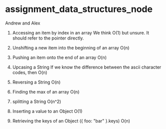 # assignment_data_structures_node

Andrew and Alex


1. Accessing an item by index in an array
We think O(1) but unsure. It should refer to the pointer directly.

2. Unshifting a new item into the beginning of an array
O(n)

3. Pushing an item onto the end of an array
O(n)

4. Upcasing a String
If we know the difference between the ascii character codes, then O(n)

5. Reversing a String
O(n)

6. Finding the max of an array
O(n)

7. splitting a String
O(n^2)

8. Inserting a value to an Object
O(1)

9. Retrieving the keys of an Object ({ foo: "bar" }.keys)
O(n)
